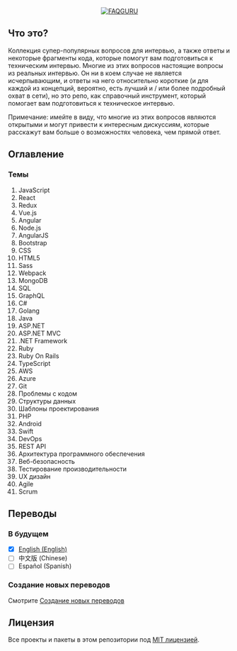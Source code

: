 <div align="center">
  <a href="https://github.com/FAQGURU">
    <img src="../../assets/readme.svg" alt="FAQGURU" />
  </a>
</div>

## Что это?

Коллекция супер-популярных вопросов для интервью, а также ответы и некоторые фрагменты кода, которые помогут вам подготовиться к техническим интервью. Многие из этих вопросов настоящие вопросы из реальных интервью. Он ни в коем случае не является исчерпывающим, и ответы на него относительно короткие (и для каждой из концепций, вероятно, есть лучший и / или более подробный охват в сети), но это репо, как справочный инструмент, который помогает вам подготовиться к техническое интервью.

Примечание: имейте в виду, что многие из этих вопросов являются открытыми и могут привести к интересным дискуссиям, которые расскажут вам больше о возможностях человека, чем прямой ответ.

## Оглавление

### Темы

1. JavaScript
2. React
3. Redux
4. Vue.js
5. Angular
6. Node.js
7. AngularJS
8. Bootstrap
9. CSS
10. HTML5
11. Sass
12. Webpack
13. MongoDB
14. SQL
15. GraphQL
16. C#
17. Golang
18. Java
19. ASP.NET
20. ASP.NET MVC
21. .NET Framework
22. Ruby
23. Ruby On Rails
24. TypeScript
25. AWS
26. Azure
27. Git
28. Проблемы с кодом
29. Структуры данных
30. Шаблоны проектирования
31. PHP
32. Android
33. Swift
34. DevOps
35. REST API
36. Архитектура программного обеспечения
37. Веб-безопасность
38. Тестирование производительности
39. UX дизайн
40. Agile
41. Scrum

## Переводы

### В будущем

- [x] [English (English)](../../readme.md)
- [ ] 中文版 (Chinese)
- [ ] Español (Spanish)

### Создание новых переводов

Смотрите [Создание новых переводов](../../CONTRIBUTING.md#Translations)

## Лицензия

Все проекты и пакеты в этом репозитории под [MIT лицензией](../../LICENSE).
